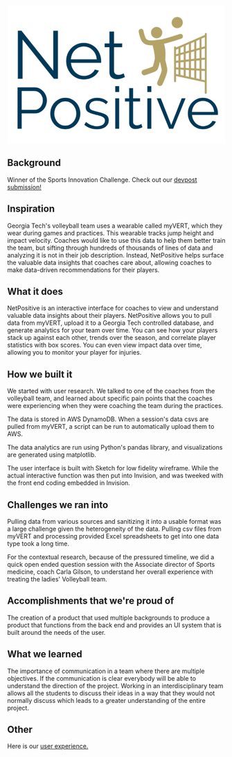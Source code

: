 
![NetPositive Logo](src/logo.PNG)
## Background
Winner of the Sports Innovation Challenge. Check out our [devpost submission!](https://devpost.com/software/sportshackathon)

## Inspiration
Georgia Tech's volleyball team uses a wearable called myVERT, which they wear during games and practices. This wearable tracks jump height and impact velocity. Coaches would like to use this data to help them better train the team, but sifting through hundreds of thousands of lines of data and analyzing it is not in their job description. Instead, NetPositive helps surface the valuable data insights that coaches care about, allowing coaches to make data-driven recommendations for their players. 

## What it does
NetPositive is an interactive interface for coaches to view and understand valuable data insights about their players. NetPositive allows you to pull data from myVERT, upload it to a Georgia Tech controlled database, and generate analytics for your team over time. You can see how your players stack up against each other, trends over the season, and correlate player statistics with box scores. You can even view impact data over time, allowing you to monitor your player for injuries. 

## How we built it
We started with user research. We talked to one of the coaches from the volleyball team, and learned about specific pain points that the coaches were experiencing when they were coaching the team during the practices.

The data is stored in AWS DynamoDB. When a session's data csvs are pulled from myVERT, a script can be run to automatically upload them to AWS. 

The data analytics are run using Python's pandas library, and visualizations are generated using matplotlib. 

The user interface is built with Sketch for low fidelity wireframe. While the actual interactive function was then put into Invision, and was tweeked with the front end coding embedded in Invision.

## Challenges we ran into
Pulling data from various sources and sanitizing it into a usable format was a large challenge given the heterogeneity of the data. Pulling csv files from myVERT and processing provided Excel spreadsheets to get into one data type took a long time. 

For the contextual research, because of the pressured timeline, we did a quick open ended question session with the Associate director of Sports medicine, coach Carla Gilson, to understand her overall experience with treating the ladies' Volleyball team.

## Accomplishments that we're proud of
The creation of a product that used multiple backgrounds to produce a product that functions from the back end and provides an UI system that is built around the needs of the user. 

## What we learned
The importance of communication in a team where there are multiple objectives. If the communication is clear everybody will be able to understand the direction of the project. Working in an interdisciplinary team allows all the students to discuss their ideas in a way that they would not normally discuss which leads to a greater understanding of the entire project.

## Other
Here is our [user experience.](https://projects.invisionapp.com/share/CFOXMGJX9WJ)


